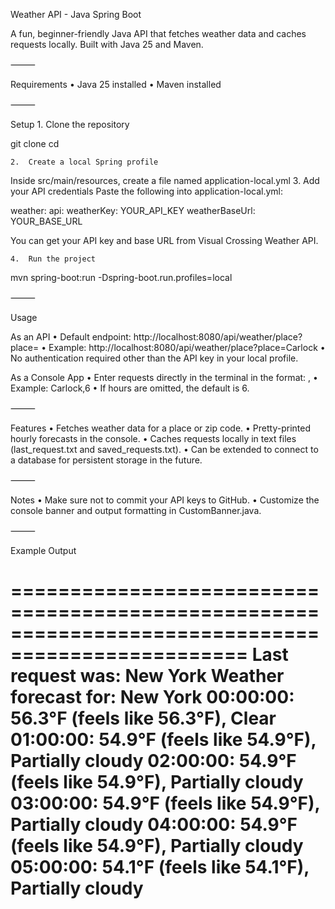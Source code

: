 Weather API - Java Spring Boot

A fun, beginner-friendly Java API that fetches weather data and caches requests locally. Built with Java 25 and Maven.

⸻

Requirements
	•	Java 25 installed
	•	Maven installed

⸻

Setup
	1.	Clone the repository

git clone <your-repo-url>
cd <project-folder>

	2.	Create a local Spring profile
Inside src/main/resources, create a file named application-local.yml
	3.	Add your API credentials
Paste the following into application-local.yml:

weather:
  api:
    weatherKey: YOUR_API_KEY
    weatherBaseUrl: YOUR_BASE_URL

You can get your API key and base URL from Visual Crossing Weather API.

	4.	Run the project

mvn spring-boot:run -Dspring-boot.run.profiles=local


⸻

Usage

As an API
	•	Default endpoint: http://localhost:8080/api/weather/place?place=<locationName>
	•	Example: http://localhost:8080/api/weather/place?place=Carlock
	•	No authentication required other than the API key in your local profile.

As a Console App
	•	Enter requests directly in the terminal in the format: <place>,<hours>
	•	Example: Carlock,6
	•	If hours are omitted, the default is 6.

⸻

Features
	•	Fetches weather data for a place or zip code.
	•	Pretty-printed hourly forecasts in the console.
	•	Caches requests locally in text files (last_request.txt and saved_requests.txt).
	•	Can be extended to connect to a database for persistent storage in the future.

⸻

Notes
	•	Make sure not to commit your API keys to GitHub.
	•	Customize the console banner and output formatting in CustomBanner.java.

⸻

Example Output

==================================================================================================
Last request was: New York
Weather forecast for: New York
00:00:00: 56.3°F (feels like 56.3°F), Clear
01:00:00: 54.9°F (feels like 54.9°F), Partially cloudy
02:00:00: 54.9°F (feels like 54.9°F), Partially cloudy
03:00:00: 54.9°F (feels like 54.9°F), Partially cloudy
04:00:00: 54.9°F (feels like 54.9°F), Partially cloudy
05:00:00: 54.1°F (feels like 54.1°F), Partially cloudy
==================================================================================================